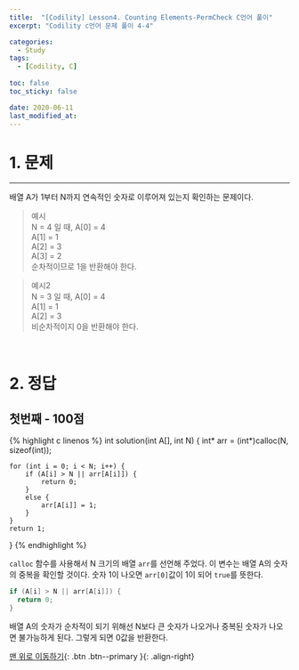 ```yaml
---
title:  "[Codility] Lesson4. Counting Elements-PermCheck C언어 풀이" 
excerpt: "Codility c언어 문제 풀이 4-4"

categories:
  - Study
tags:
  - [Codility, C]
 
toc: false
toc_sticky: false

date: 2020-06-11
last_modified_at:
---
```


# 1. 문제
---
배열 A가 1부터 N까지 연속적인 숫자로 이루어져 있는지 확인하는 문제이다.
>예시   
N = 4 일 때,
A[0] = 4   
A[1] = 1   
A[2] = 3   
A[3] = 2   
순차적이므로 1을 반환해야 한다.

>예시2   
N = 3 일 때,
A[0] = 4   
A[1] = 1   
A[2] = 3   
비순차적이지 0을 반환해야 한다.

<br>

# 2. 정답
## 첫번째 - 100점

{% highlight c linenos %}
int solution(int A[], int N) {
    int* arr = (int*)calloc(N, sizeof(int));

    for (int i = 0; i < N; i++) {
        if (A[i] > N || arr[A[i]]) {
            return 0;
        }
        else {
            arr[A[i]] = 1;
        }
    }
    return 1;
}
{% endhighlight %}

`calloc` 함수를 사용해서 N 크기의 배열 `arr`를 선언해 주었다. 이 변수는 배열 A의 숫자의 중복을 확인할 것이다. 숫자 1이 나오면 `arr[0]`값이 1이 되어 `true`를 뜻한다.

```c
if (A[i] > N || arr[A[i]]) {
  return 0;
}
```
배열 A의 숫자가 순차적이 되기 위해선 N보다 큰 숫자가 나오거나 중복된 숫자가 나오면 불가능하게 된다. 그렇게 되면 0값을 반환한다.

[맨 위로 이동하기](#){: .btn .btn--primary }{: .align-right}